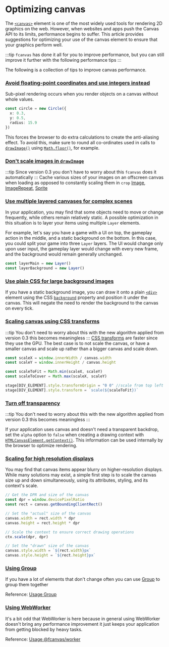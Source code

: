 # Optimizing canvas

The [`<canvas>`](https://developer.mozilla.org/en-US/docs/Web/HTML/Element/canvas) element is one of the most widely used tools for rendering 2D graphics on the web. However, when websites and apps push the Canvas API to its limits, performance begins to suffer. This article provides suggestions for optimizing your use of the canvas element to ensure that your graphics perform well.

:::tip
`fcanvas` has done it all for you to improve performance, but you can still improve it further with the following performance tips
:::

The following is a collection of tips to improve canvas performance.

### [Avoid floating-point coordinates and use integers instead](#avoid_floating-point_coordinates_and_use_integers_instead)

Sub-pixel rendering occurs when you render objects on a canvas without whole values.

```ts
const circle = new Circle({
  x: 0.3,
  y: 0.5,
  radius: 15.9
})
```

This forces the browser to do extra calculations to create the anti-aliasing effect. To avoid this, make sure to round all co-ordinates used in calls to [`drawImage()`](https://developer.mozilla.org/en-US/docs/Web/API/CanvasRenderingContext2D/drawImage "drawImage()") using [`Math.floor()`](https://developer.mozilla.org/en-US/docs/Web/JavaScript/Reference/Global_Objects/Math/floor), for example.

### [Don't scale images in `drawImage`](#dont_scale_images_in_drawimage)

:::tip
Since version 0.3 you don't have to worry about this `fcanvas` does it automatically
:::
Cache various sizes of your images on an offscreen canvas when loading as opposed to constantly scaling them in `crop` [Image](/guide/shapes/Image), [ImageRepeat](/guide/shapes/ImageRepeat), [Sprite](/guide/shapes/Sprite)

### [Use multiple layered canvases for complex scenes](#use_multiple_layered_canvases_for_complex_scenes)

In your application, you may find that some objects need to move or change frequently, while others remain relatively static. A possible optimization in this situation is to layer your items using multiple `Layer` elements.

For example, let's say you have a game with a UI on top, the gameplay action in the middle, and a static background on the bottom. In this case, you could split your game into three `Layer` layers. The UI would change only upon user input, the gameplay layer would change with every new frame, and the background would remain generally unchanged.

```ts
const layerMain = new Layer()
const layerBackground = new Layer()
```

### [Use plain CSS for large background images](#use_plain_css_for_large_background_images)

If you have a static background image, you can draw it onto a plain [`<div>`](https://developer.mozilla.org/en-US/docs/Web/HTML/Element/div) element using the CSS [`background`](https://developer.mozilla.org/en-US/docs/Web/CSS/background) property and position it under the canvas. This will negate the need to render the background to the canvas on every tick.

### [Scaling canvas using CSS transforms](#scaling_canvas_using_css_transforms)

:::tip
You don't need to worry about this with the new algorithm applied from version 0.3 this becomes meaningless
:::
[CSS transforms](https://developer.mozilla.org/en-US/docs/Web/CSS/CSS_Transforms/Using_CSS_transforms) are faster since they use the GPU. The best case is to not scale the canvas, or have a smaller canvas and scale up rather than a bigger canvas and scale down.

```ts
const scaleX = window.innerWidth / canvas.width
const scaleY = window.innerHeight / canvas.height

const scaleToFit = Math.min(scaleX, scaleY)
const scaleToCover = Math.max(scaleX, scaleY)

stage[DIV_ELEMENT].style.transformOrigin = "0 0" //scale from top left
stage[DIV_ELEMENT].style.transform = `scale(${scaleToFit})`
```

### [Turn off transparency](#turn_off_transparency)

:::tip
You don't need to worry about this with the new algorithm applied from version 0.3 this becomes meaningless
:::

If your application uses canvas and doesn't need a transparent backdrop, set the `alpha` option to `false` when creating a drawing context with [`HTMLCanvasElement.getContext()`](https://developer.mozilla.org/en-US/docs/Web/API/HTMLCanvasElement/getContext). This information can be used internally by the browser to optimize rendering.

### [Scaling for high resolution displays](#scaling_for_high_resolution_displays)

You may find that canvas items appear blurry on higher-resolution displays. While many solutions may exist, a simple first step is to scale the canvas size up and down simultaneously, using its attributes, styling, and its context's scale.

```ts
// Get the DPR and size of the canvas
const dpr = window.devicePixelRatio
const rect = canvas.getBoundingClientRect()

// Set the "actual" size of the canvas
canvas.width = rect.width * dpr
canvas.height = rect.height * dpr

// Scale the context to ensure correct drawing operations
ctx.scale(dpr, dpr)

// Set the "drawn" size of the canvas
canvas.style.width = `${rect.width}px`
canvas.style.height = `${rect.height}px`
```

### [Using Group](#using_group)
If you have a lot of elements that don't change often you can use [Group](/guide/essentials/Group) to group them together

Reference: [Usage Group](/guide/essentials/Group)

### [Using WebWorker](#using_webworker)

It's a bit odd that WebWorker is here because in general using WebWorker doesn't bring any performance improvement it just keeps your application from getting blocked by heavy tasks.

Reference: [Usage @fcanvas/worker](/guide/plugins/worker)
